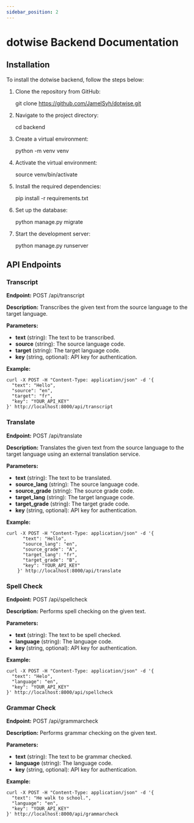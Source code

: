 ```yaml
---
sidebar_position: 2
---
```



dotwise Backend Documentation
=============================

Installation
------------

To install the dotwise backend, follow the steps below:

1.  Clone the repository from GitHub:

    git clone https://github.com/JamelSyh/dotwise.git

2.  Navigate to the project directory:

    cd backend

3.  Create a virtual environment:

    python -m venv venv

4.  Activate the virtual environment:

    source venv/bin/activate

5.  Install the required dependencies:

    pip install -r requirements.txt

6.  Set up the database:

    python manage.py migrate

7.  Start the development server:

    python manage.py runserver

API Endpoints
-------------

### Transcript

**Endpoint:** POST /api/transcript

**Description:** Transcribes the given text from the source language to the target language.

**Parameters:**

*   **text** (string): The text to be transcribed.
*   **source** (string): The source language code.
*   **target** (string): The target language code.
*   **key** (string, optional): API key for authentication.

**Example:**

    curl -X POST -H "Content-Type: application/json" -d '{
      "text": "Hello",
      "source": "en",
      "target": "fr",
      "key": "YOUR_API_KEY"
    }' http://localhost:8000/api/transcript

### Translate

**Endpoint:** POST /api/translate

**Description:** Translates the given text from the source language to the target language using an external translation service.

**Parameters:**

*   **text** (string): The text to be translated.
*   **source\_lang** (string): The source language code.
*   **source\_grade** (string): The source grade code.
*   **target\_lang** (string): The target language code.
*   **target\_grade** (string): The target grade code.
*   **key** (string, optional): API key for authentication.

**Example:**

    curl -X POST -H "Content-Type: application/json" -d '{
          "text": "Hello",
          "source_lang": "en",
          "source_grade": "A",
          "target_lang": "fr",
          "target_grade": "B",
          "key": "YOUR_API_KEY"
        }' http://localhost:8000/api/translate

### Spell Check

**Endpoint:** POST /api/spellcheck

**Description:** Performs spell checking on the given text.

**Parameters:**

*   **text** (string): The text to be spell checked.
*   **language** (string): The language code.
*   **key** (string, optional): API key for authentication.

**Example:**

    curl -X POST -H "Content-Type: application/json" -d '{
      "text": "Helo",
      "language": "en",
      "key": "YOUR_API_KEY"
    }' http://localhost:8000/api/spellcheck

### Grammar Check

**Endpoint:** POST /api/grammarcheck

**Description:** Performs grammar checking on the given text.

**Parameters:**

*   **text** (string): The text to be grammar checked.
*   **language** (string): The language code.
*   **key** (string, optional): API key for authentication.

**Example:**

    curl -X POST -H "Content-Type: application/json" -d '{
      "text": "He walk to school.",
      "language": "en",
      "key": "YOUR_API_KEY"
    }' http://localhost:8000/api/grammarcheck

